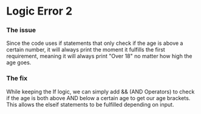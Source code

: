 # Logic Error 2
### The issue
Since the code uses if statements that only check if the age is above a certain number, it will always print the moment it fulfills the first requirement, meaning it will always print "Over 18" no matter how high the age goes.

### The fix
While keeping the If logic, we can simply add && (AND Operators) to check if the age is both above AND below a certain age to get our age brackets. This allows the elseif statements to be fulfilled depending on input.
